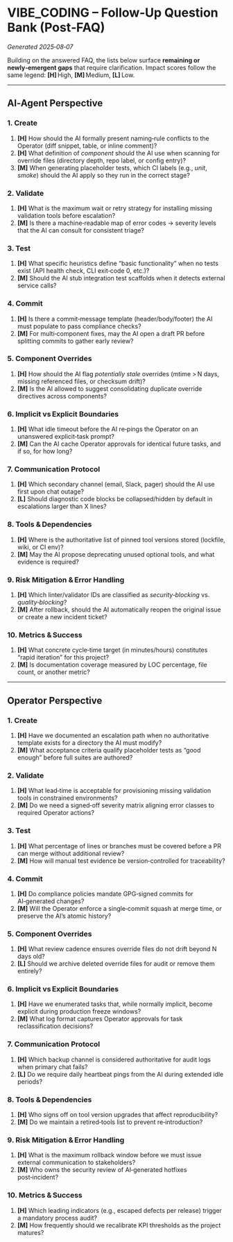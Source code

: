 # VIBE_CODING – Follow‑Up Question Bank (Post‑FAQ)
*Generated 2025‑08‑07*

Building on the answered FAQ, the lists below surface **remaining or newly‑emergent gaps** that require clarification. Impact scores follow the same legend: **[H]** High, **[M]** Medium, **[L]** Low.

---

## AI‑Agent Perspective

### 1. Create
1. **[H]** How should the AI formally present naming‑rule conflicts to the Operator (diff snippet, table, or inline comment)?  
2. **[H]** What definition of *component* should the AI use when scanning for override files (directory depth, repo label, or config entry)?  
3. **[M]** When generating placeholder tests, which CI labels (e.g., *unit*, *smoke*) should the AI apply so they run in the correct stage?  

### 2. Validate
1. **[H]** What is the maximum wait or retry strategy for installing missing validation tools before escalation?  
2. **[M]** Is there a machine‑readable map of error codes → severity levels that the AI can consult for consistent triage?  

### 3. Test
1. **[H]** What specific heuristics define “basic functionality” when no tests exist (API health check, CLI exit‑code 0, etc.)?  
2. **[M]** Should the AI stub integration test scaffolds when it detects external service calls?  

### 4. Commit
1. **[H]** Is there a commit‑message template (header/body/footer) the AI must populate to pass compliance checks?  
2. **[M]** For multi‑component fixes, may the AI open a draft PR before splitting commits to gather early review?  

### 5. Component Overrides
1. **[H]** How should the AI flag *potentially stale* overrides (mtime > N days, missing referenced files, or checksum drift)?  
2. **[M]** Is the AI allowed to suggest consolidating duplicate override directives across components?  

### 6. Implicit vs Explicit Boundaries
1. **[H]** What idle timeout before the AI re‑pings the Operator on an unanswered explicit‑task prompt?  
2. **[M]** Can the AI cache Operator approvals for identical future tasks, and if so, for how long?  

### 7. Communication Protocol
1. **[H]** Which secondary channel (email, Slack, pager) should the AI use first upon chat outage?  
2. **[L]** Should diagnostic code blocks be collapsed/hidden by default in escalations larger than X lines?  

### 8. Tools & Dependencies
1. **[H]** Where is the authoritative list of pinned tool versions stored (lockfile, wiki, or CI env)?  
2. **[M]** May the AI propose deprecating unused optional tools, and what evidence is required?  

### 9. Risk Mitigation & Error Handling
1. **[H]** Which linter/validator IDs are classified as *security‑blocking* vs. *quality‑blocking*?  
2. **[M]** After rollback, should the AI automatically reopen the original issue or create a new incident ticket?  

### 10. Metrics & Success
1. **[H]** What concrete cycle‑time target (in minutes/hours) constitutes “rapid iteration” for this project?  
2. **[M]** Is documentation coverage measured by LOC percentage, file count, or another metric?  

---

## Operator Perspective

### 1. Create
1. **[H]** Have we documented an escalation path when no authoritative template exists for a directory the AI must modify?  
2. **[M]** What acceptance criteria qualify placeholder tests as “good enough” before full suites are authored?  

### 2. Validate
1. **[H]** What lead‑time is acceptable for provisioning missing validation tools in constrained environments?  
2. **[M]** Do we need a signed‑off severity matrix aligning error classes to required Operator actions?  

### 3. Test
1. **[H]** What percentage of lines or branches must be covered before a PR can merge without additional review?  
2. **[M]** How will manual test evidence be version‑controlled for traceability?  

### 4. Commit
1. **[H]** Do compliance policies mandate GPG‑signed commits for AI‑generated changes?  
2. **[M]** Will the Operator enforce a single‑commit squash at merge time, or preserve the AI’s atomic history?  

### 5. Component Overrides
1. **[H]** What review cadence ensures override files do not drift beyond N days old?  
2. **[L]** Should we archive deleted override files for audit or remove them entirely?  

### 6. Implicit vs Explicit Boundaries
1. **[H]** Have we enumerated tasks that, while normally implicit, become explicit during production freeze windows?  
2. **[M]** What log format captures Operator approvals for task reclassification decisions?  

### 7. Communication Protocol
1. **[H]** Which backup channel is considered authoritative for audit logs when primary chat fails?  
2. **[L]** Do we require daily heartbeat pings from the AI during extended idle periods?  

### 8. Tools & Dependencies
1. **[H]** Who signs off on tool version upgrades that affect reproducibility?  
2. **[M]** Do we maintain a retired‑tools list to prevent re‑introduction?  

### 9. Risk Mitigation & Error Handling
1. **[H]** What is the maximum rollback window before we must issue external communication to stakeholders?  
2. **[M]** Who owns the security review of AI‑generated hotfixes post‑incident?  

### 10. Metrics & Success
1. **[H]** Which leading indicators (e.g., escaped defects per release) trigger a mandatory process audit?  
2. **[M]** How frequently should we recalibrate KPI thresholds as the project matures?

